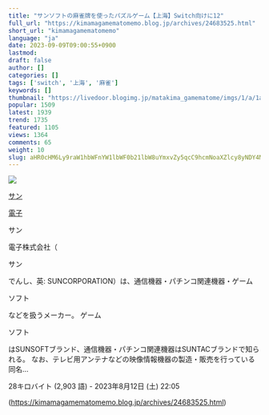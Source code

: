 ```yaml
---
title: "サンソフトの麻雀牌を使ったパズルゲーム【上海】Switch向けに12"
full_url: "https://kimamagamematomemo.blog.jp/archives/24683525.html"
short_url: "kimamagamematomemo"
language: "ja"
date: 2023-09-09T09:00:55+0900
lastmod: 
draft: false
author: []
categories: []
tags: ['switch', '上海', '麻雀']
keywords: []
thumbnail: "https://livedoor.blogimg.jp/matakima_gamematome/imgs/1/a/1ae7050a.jpg"
popular: 1509
latest: 1939
trend: 1735
featured: 1105
views: 1364
comments: 65
weight: 10
slug: aHR0cHM6Ly9raW1hbWFnYW1lbWF0b21lbW8uYmxvZy5qcC9hcmNoaXZlcy8yNDY4MzUyNS5odG1s
---
```


![](https://livedoor.blogimg.jp/matakima_gamematome/imgs/1/a/1ae7050a.jpg)

<div><a title='サン電子' href='https://ja.wikipedia.org/wiki/%E3%82%B5%E3%83%B3%E9%9B%BB%E5%AD%90' target='_blank'><p>サン</p>電子</a> <p class='searchresult'><p>サン</p>電子株式会社（<p>サン</p>でんし、英: SUNCORPORATION）は、通信機器・パチンコ関連機器・ゲーム<p>ソフト</p>などを扱うメーカー。 ゲーム<p>ソフト</p>はSUNSOFTブランド、通信機器・パチンコ関連機器はSUNTACブランドで知られる。 なお、テレビ用アンテナなどの映像情報機器の製造・販売を行っている同名…</p> <p class='mw-search-result-data'>28キロバイト (2,903 語) - 2023年8月12日 (土) 22:05</p></div>

(https://kimamagamematomemo.blog.jp/archives/24683525.html)
